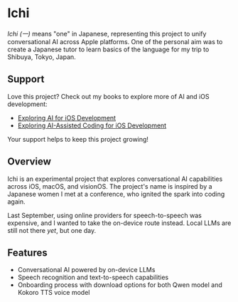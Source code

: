 # Ichi

*Ichi (一)* means "one" in Japanese, representing this project to unify conversational AI across Apple platforms. One of the personal aim was to create a Japanese tutor to learn basics of the language for my trip to Shibuya, Tokyo, Japan. 

## Support

Love this project? Check out my books to explore more of AI and iOS development:
- [Exploring AI for iOS Development](https://academy.rudrank.com/product/ai)
- [Exploring AI-Assisted Coding for iOS Development](https://academy.rudrank.com/product/ai-assisted-coding)

Your support helps to keep this project growing!

## Overview

Ichi is an experimental project that explores conversational AI capabilities across iOS, macOS, and visionOS. The project's name is inspired by a Japanese women I met at a conference, who ignited the spark into coding again.

Last September, using online providers for speech-to-speech was expensive, and I wanted to take the on-device route instead. Local LLMs are still not there *yet*, but one day.

## Features

- Conversational AI powered by on-device LLMs
- Speech recognition and text-to-speech capabilities
- Onboarding process with download options for both Qwen model and Kokoro TTS voice model
